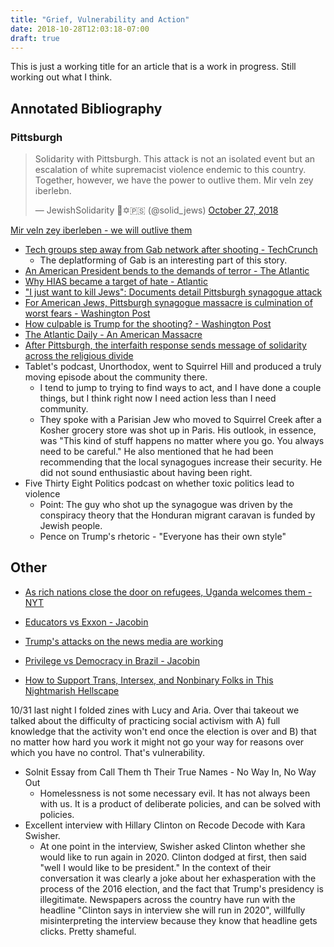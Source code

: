 ```yaml
---
title: "Grief, Vulnerability and Action"
date: 2018-10-28T12:03:18-07:00
draft: true
---
```


This is just a working title for an article that is a work in progress. Still working out what I think.

## Annotated Bibliography

### Pittsburgh
<blockquote class="twitter-tweet" data-lang="en"><p lang="en" dir="ltr">Solidarity with Pittsburgh. This attack is not an isolated event but an escalation of white supremacist violence endemic to this country. Together, however, we have the power to outlive them. Mir veln zey iberlebn.</p>&mdash; JewishSolidarity 🌹✡️🇵🇸 (@solid_jews) <a href="https://twitter.com/solid_jews/status/1056232392392884224?ref_src=twsrc%5Etfw">October 27, 2018</a></blockquote>
<script async src="https://platform.twitter.com/widgets.js" charset="utf-8"></script>

[Mir veln zey iberleben - we will outlive them](https://www.thejewniverse.com/2017/the-holocaust-history-of-nycs-yiddish-trump-protest-banner/)

* [Tech groups step away from Gab network after shooting - TechCrunch](https://news.slashdot.org/story/18/10/28/160234/tech-groups-step-away-from-gab-network-after-shooting?utm_source=rss1.0mainlinkanon&utm_medium=feed)
  * The deplatforming of Gab is an interesting part of this story.
* [An American President bends to the demands of terror - The Atlantic](https://www.theatlantic.com/ideas/archive/2018/10/trump-synagogue-police-state/574189/?utm_source=feed)
* [Why HIAS became a target of hate - Atlantic](https://www.theatlantic.com/ideas/archive/2018/10/what-is-hiasand-why-did-the-pittsburgh-gunman-target-its-work/574204/?utm_source=feed)
* ["I just want to kill Jews": Documents detail Pittsburgh synagogue attack](https://www.washingtonpost.com/nation/2018/10/28/victims-expected-be-named-after-killed-deadliest-attack-jews-us-history/)
* [For American Jews, Pittsburgh synagogue massacre is culmination of worst fears - Washington Post](https://www.washingtonpost.com/local/for-american-jews-pittsburgh-synagogue-rampage-is-culmination-of-worst-fears/2018/10/27/32226b18-da2c-11e8-a10f-b51546b10756_story.html)
* [How culpable is Trump for the shooting? - Washington Post](https://www.washingtonpost.com/outlook/2018/10/28/how-much-responsibility-does-trump-bear-synagogue-shooting-pittsburgh/)
* [The Atlantic Daily - An American Massacre](https://www.theatlantic.com/newsletters/archive/2018/10/atlantic-daily-october-28-2018/574183/?utm_source=feed)
* [After Pittsburgh, the interfaith response sends message of solidarity across the religious divide](https://www.vox.com/2018/10/28/18034460/pittsburgh-shooting-interfaith-response-vigil-fundraising)
* Tablet's podcast, Unorthodox, went to Squirrel Hill and produced a truly moving episode about the community there.
    * I tend to jump to trying to find ways to act, and I have done a couple things, but I think right now I need action less than I need community.
    * They spoke with a Parisian Jew who moved to Squirrel Creek after a Kosher grocery store was shot up in Paris. His outlook, in essence, was "This kind of stuff happens no matter where you go. You always need to be careful." He also mentioned that he had been recommending that the local synagogues increase their security. He did not sound enthusiastic about having been right.
* Five Thirty Eight Politics podcast on whether toxic politics lead to violence
  * Point: The guy who shot up the synagogue was driven by the conspiracy theory that the Honduran migrant caravan is funded by Jewish people.
  * Pence on Trump's rhetoric - "Everyone has their own style"
    
## Other
* [As rich nations close the door on refugees, Uganda welcomes them - NYT](https://www.nytimes.com/2018/10/28/world/africa/uganda-refugees.html)
* [Educators vs Exxon - Jacobin](http://jacobinmag.com/2018/10/louisiana-exxonmobil-walkout-public-education-funding/)
* [Trump's attacks on the news media are working](https://www.nytimes.com/2018/10/28/business/media/trumps-attacks-news-media.html)
* [Privilege vs Democracy in Brazil - Jacobin](http://jacobinmag.com/2018/10/brazil-election-bolsonaro-haddad-lula-pt-democracy/)

* [How to Support Trans, Intersex, and Nonbinary Folks in This Nightmarish Hellscape](https://www.bitchmedia.org/article/supporting-trans-intersex-nonbinary-people)

10/31 last night I folded zines with Lucy and Aria. Over thai takeout we talked about the difficulty of practicing social activism with A) full knowledge that the activity won't end once the election is over and B) that no matter how hard you work it might not go your way for reasons over which you have no control. That's vulnerability.

* Solnit Essay from Call Them th Their True Names - No Way In, No Way Out
  * Homelessness is not some necessary evil. It has not always been with us. It is a product of deliberate policies, and can be solved with policies.
* Excellent interview with Hillary Clinton on Recode Decode with Kara Swisher.
  * At one point in the interview, Swisher asked Clinton whether she would like to run again in 2020. Clinton dodged at first, then said "well I would like to be president." In the context of their conversation it was clearly a joke about her exhasperation with the process of the 2016 election, and the fact that Trump's presidency is illegitimate. Newspapers across the country have run with the headline "Clinton says in interview she will run in 2020", willfully misinterpreting the interview because they know that headline gets clicks. Pretty shameful.
